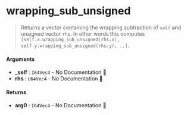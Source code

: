 # wrapping\_sub\_unsigned

>  Returns a vector containing the wrapping subtraction of `self` and unsigned vector `rhs`.
>  In other words this computes `[self.x.wrapping_sub_unsigned(rhs.x), self.y.wrapping_sub_unsigned(rhs.y), ..]`.

#### Arguments

- **\_self** : `I64Vec4` \- No Documentation 🚧
- **rhs** : `U64Vec4` \- No Documentation 🚧

#### Returns

- **arg0** : `I64Vec4` \- No Documentation 🚧